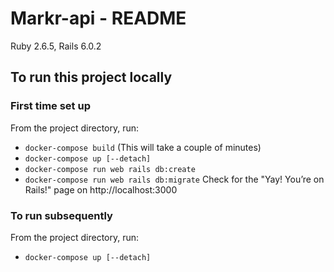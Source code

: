 # Markr-api - README
Ruby 2.6.5, Rails 6.0.2

## To run this project locally
### First time set up
From the project directory, run:
- `docker-compose build` (This will take a couple of minutes)
- `docker-compose up [--detach]`
- `docker-compose run web rails db:create`
- `docker-compose run web rails db:migrate`
Check for the "Yay! You’re on Rails!" page on http://localhost:3000

### To run subsequently
From the project directory, run:
- `docker-compose up [--detach]`